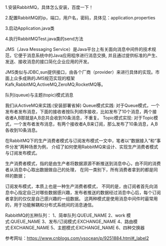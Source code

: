 1.安装RabbitMQ，具体怎么安装，百度一下！

2.配置RabbitMQ的ip，端口，用户名，密码，具体见：application.properties

3.启动Application.java类

4.执行RabbitMQTest.java类的send方法

JMS（Java Messaging Service）是Java平台上有关面向消息中间件的技术规范，它便于消息系统中的Java应用程序进行消息交换,
并且通过提供标准的产生、发送、接收消息的接口简化企业应用的开发。

JMS类似与JDBC,sun提供接口，由各个厂商（provider）来进行具体的实现。市面上众多成熟的JMS规范实现的框架Kafk,RabbitMQ,ActiveMQ,ZeroMQ,RocketMQ等。

队列(queue)与主题(topic)模式消息

我们从ActiveMQ来实践:(安装部署省掉)
Queue模式实践:
对于Queue模式，一个发布者发布消息，下面的接收者按队列顺序接收，比如发布了10个消息，两个接收者A,B那就是A,B总共会收到10条消息，不重复。
Topic模式实现:
对于Topic模式，一个发布者发布消息，有两个接收者A,B来订阅，那么发布了10条消息，A,B各收到10条消息。

在RabbitMQ下的生产消费者模式与订阅发布模式一文中，笔者以“数据接入”和“事件分发”两种场景为例，
介绍了如何使用RabbitMQ来设计、实现生产消费者模式与订阅发布模式。

生产消费者模式，指的是由生产者将数据源源不断推送到消息中心，由不同的消费者从消息中心取出数据做自己的处理，
在同一类别下，所有消费者拿到的都是同样的数据；

订阅发布模式，本质上也是一种生产消费者模式，
不同的是，由订阅者首先向消息中心指定自己对哪些数据感兴趣，发布者推送的数据经过消息中心后，每个订阅者拿到的仅仅是自己感兴趣的一组数据。
这两种模式是使用消息中间件时最常用的，用于功能解耦和分布式系统间的消息通信。

RabbitMQ的五种队列：
    1、简单队列:QUEUE_NAME
    2、work 模式:QUEUE_NAME
    3、发布/订阅模式:EXCHANGE_NAME
    4、路由模式:EXCHANGE_NAME
    5、主题模式:EXCHANGE_NAME
    6、四种交换器
    
参考网址：https://www.cnblogs.com/ysocean/p/9251884.html#_label2
